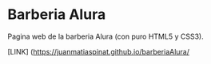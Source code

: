 # Barberia Alura

Pagina web de la barberia Alura (con puro HTML5 y CSS3).

[LINK] (https://juanmatiaspinat.github.io/barberiaAlura/

